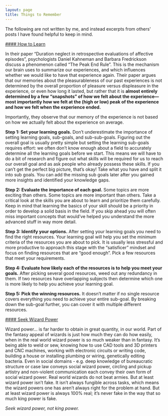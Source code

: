```yaml
---
layout: page
title: Things to Remember
---
```


The following are not written by me, and instead excerpts from others' posts I have found helpful to keep in mind.

[#### How to Learn](https://azeria-labs.com/paradox-of-choice/)

In their paper “Duration neglect in retrospective evaluations of affective episodes”, psychologists Daniel Kahneman and Barbara Fredrickson discuss a phenomenon called “The Peak End Rule”. This is the mechanism our brain uses to summarize our experiences, and which influences whether we would like to have that experience again. Their paper argues that our memories about the pleasurableness of our past experiences is not determined by the overall proportion of pleasure versus displeasure in the experience, or even how long it lasted, but rather that it is **almost entirely determined by a few “snapshots” of how we felt about the experience—most importantly how we felt at the (high or low) peak of the experience and how we felt when the experience ended.**

Importantly, they observe that our memory of the experience is not based on how we actually felt about the experience on average.

**Step 1: Set your learning goals.** Don’t underestimate the importance of setting learning goals, sub-goals, and sub-sub-goals. Figuring out the overall goal is usually pretty simple but setting the learning sub-goals requires effort: we often don’t know enough about a field to accurately determine all the learning goals before we start. This means we will have to do a bit of research and figure out what skills will be required for us to reach our overall goal and as ask people who already possess these skills. If you can’t get the perfect big picture, that’s okay! Take what you have and split it into sub goals. You can add the missing sub goals later after you gained more insights and identified your knowledge gaps.

**Step 2: Evaluate the importance of each goal.** Some topics are more exciting than others. Some topics are more important than others. Take a critical look at the skills you are about to learn and prioritize them carefully. Keep in mind that learning the basics of your skill should be a priority in order to develop a solid basis in the field. If you skip ahead you will often miss important concepts that would’ve helped you understand the more advanced stuff in way more detail.

**Step 3: Identify your options.** After setting your learning goals you need to find the right resources. Your learning goal will help you set the minimum criteria of the resources you are about to pick. It is usually less stressful and more productive to approach this stage with the “satisficer” mindset and focus on finding resources that are “good enough”. Pick a few resources that meet your requirements.

**Step 4: Evaluate how likely each of the resources is to help you meet your goals.** After picking several good resources, weed out any redundancy in them. If two resources have overlapping subjects then determine which one is more likely to help you achieve your learning goal.

**Step 5: Pick the winning resources.** It doesn’t matter if no single resource covers everything you need to achieve your entire sub-goal. By breaking down the sub-goal further, you can cover it with multiple different resources.

[#### Seek Wizard Power](https://www.lesswrong.com/posts/Wg6ptgi2DupFuAnXG/orienting-toward-wizard-power)

Wizard power… is far harder to obtain in great quantity, in our world. Part of the fantasy appeal of wizards is just how much they can do how easily, when in the real world wizard power is so much weaker than in fantasy. It’s being able to weld or sew, knowing how to use CAD tools and 3D printers and CNC machines, working with electronic circuits or writing code, building a house or installing plumbing or wiring, genetically editing bacteria. Even in social domains - e.g. deep knowledge of bureaucratic structure or case law conveys social wizard power, circling and pickup artistry and non-violent communication each convey their own form of social wizard power. Real world wizards do not beat armies. But at least wizard power isn’t fake. It isn’t always fungible across tasks, which means the wizard powers one has aren’t always right for the problem at hand. But at least wizard power is always 100% real; it’s never fake in the way that so much king power is fake.

*Seek wizard power, not king power.*